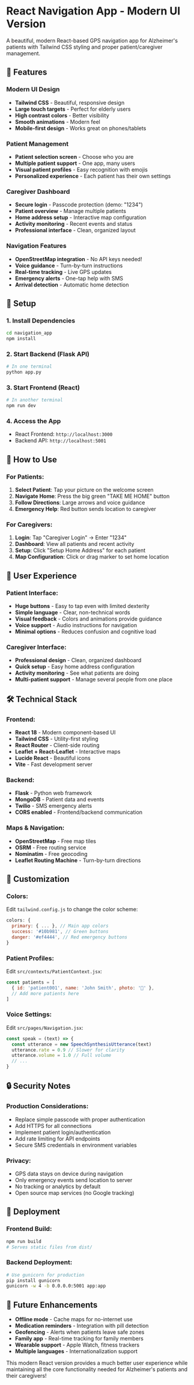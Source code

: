 # React Navigation App - Modern UI Version

A beautiful, modern React-based GPS navigation app for Alzheimer's patients with Tailwind CSS styling and proper patient/caregiver management.

## 🎨 Features

### Modern UI Design
- **Tailwind CSS** - Beautiful, responsive design
- **Large touch targets** - Perfect for elderly users
- **High contrast colors** - Better visibility
- **Smooth animations** - Modern feel
- **Mobile-first design** - Works great on phones/tablets

### Patient Management
- **Patient selection screen** - Choose who you are
- **Multiple patient support** - One app, many users
- **Visual patient profiles** - Easy recognition with emojis
- **Personalized experience** - Each patient has their own settings

### Caregiver Dashboard
- **Secure login** - Passcode protection (demo: "1234")
- **Patient overview** - Manage multiple patients
- **Home address setup** - Interactive map configuration
- **Activity monitoring** - Recent events and status
- **Professional interface** - Clean, organized layout

### Navigation Features
- **OpenStreetMap integration** - No API keys needed!
- **Voice guidance** - Turn-by-turn instructions
- **Real-time tracking** - Live GPS updates
- **Emergency alerts** - One-tap help with SMS
- **Arrival detection** - Automatic home detection

## 🚀 Setup

### 1. Install Dependencies
```bash
cd navigation_app
npm install
```

### 2. Start Backend (Flask API)
```bash
# In one terminal
python app.py
```

### 3. Start Frontend (React)
```bash
# In another terminal
npm run dev
```

### 4. Access the App
- React Frontend: `http://localhost:3000`
- Backend API: `http://localhost:5001`

## 📱 How to Use

### For Patients:
1. **Select Patient**: Tap your picture on the welcome screen
2. **Navigate Home**: Press the big green "TAKE ME HOME" button
3. **Follow Directions**: Large arrows and voice guidance
4. **Emergency Help**: Red button sends location to caregiver

### For Caregivers:
1. **Login**: Tap "Caregiver Login" → Enter "1234"
2. **Dashboard**: View all patients and recent activity
3. **Setup**: Click "Setup Home Address" for each patient
4. **Map Configuration**: Click or drag marker to set home location

## 🎯 User Experience

### Patient Interface:
- **Huge buttons** - Easy to tap even with limited dexterity
- **Simple language** - Clear, non-technical words
- **Visual feedback** - Colors and animations provide guidance
- **Voice support** - Audio instructions for navigation
- **Minimal options** - Reduces confusion and cognitive load

### Caregiver Interface:
- **Professional design** - Clean, organized dashboard
- **Quick setup** - Easy home address configuration
- **Activity monitoring** - See what patients are doing
- **Multi-patient support** - Manage several people from one place

## 🛠 Technical Stack

### Frontend:
- **React 18** - Modern component-based UI
- **Tailwind CSS** - Utility-first styling
- **React Router** - Client-side routing
- **Leaflet + React-Leaflet** - Interactive maps
- **Lucide React** - Beautiful icons
- **Vite** - Fast development server

### Backend:
- **Flask** - Python web framework
- **MongoDB** - Patient data and events
- **Twilio** - SMS emergency alerts
- **CORS enabled** - Frontend/backend communication

### Maps & Navigation:
- **OpenStreetMap** - Free map tiles
- **OSRM** - Free routing service
- **Nominatim** - Free geocoding
- **Leaflet Routing Machine** - Turn-by-turn directions

## 🔧 Customization

### Colors:
Edit `tailwind.config.js` to change the color scheme:
```js
colors: {
  primary: { ... }, // Main app colors
  success: '#10b981', // Green buttons
  danger: '#ef4444', // Red emergency buttons
}
```

### Patient Profiles:
Edit `src/contexts/PatientContext.jsx`:
```js
const patients = [
  { id: 'patient001', name: 'John Smith', photo: '👴' },
  // Add more patients here
]
```

### Voice Settings:
Edit `src/pages/Navigation.jsx`:
```js
const speak = (text) => {
  const utterance = new SpeechSynthesisUtterance(text)
  utterance.rate = 0.9 // Slower for clarity
  utterance.volume = 1.0 // Full volume
  // ...
}
```

## 🔒 Security Notes

### Production Considerations:
- Replace simple passcode with proper authentication
- Add HTTPS for all connections
- Implement patient login/authentication
- Add rate limiting for API endpoints
- Secure SMS credentials in environment variables

### Privacy:
- GPS data stays on device during navigation
- Only emergency events send location to server
- No tracking or analytics by default
- Open source map services (no Google tracking)

## 🚀 Deployment

### Frontend Build:
```bash
npm run build
# Serves static files from dist/
```

### Backend Deployment:
```bash
# Use gunicorn for production
pip install gunicorn
gunicorn -w 4 -b 0.0.0.0:5001 app:app
```

## 🎯 Future Enhancements
- **Offline mode** - Cache maps for no-internet use
- **Medication reminders** - Integration with pill detection
- **Geofencing** - Alerts when patients leave safe zones
- **Family app** - Real-time tracking for family members
- **Wearable support** - Apple Watch, fitness trackers
- **Multiple languages** - Internationalization support

This modern React version provides a much better user experience while maintaining all the core functionality needed for Alzheimer's patients and their caregivers!